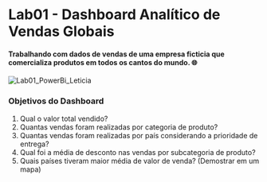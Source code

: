 # Lab01 - Dashboard Analítico de Vendas Globais

#### Trabalhando com dados de vendas de uma empresa ficticia que comercializa produtos em todos os cantos do mundo. :globe_with_meridians:

![Lab01_PowerBi_Leticia](https://github.com/user-attachments/assets/c1aac41d-b0c0-47e5-ba49-e4495bd28b8c)

### Objetivos do Dashboard

1. Qual o valor total vendido?
2. Quantas vendas foram realizadas por categoria de produto?
3. Quantas vendas foram realizadas por país considerando a prioridade de entrega?
4. Qual foi a média de desconto nas vendas por subcategoria de produto?
5. Quais países tiveram maior média de valor de venda? (Demostrar em um mapa)
